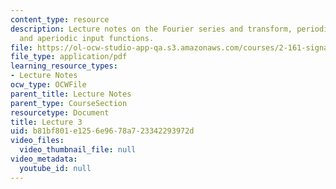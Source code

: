 ```yaml
---
content_type: resource
description: Lecture notes on the Fourier series and transform, periodic input functions,
  and aperiodic input functions.
file: https://ol-ocw-studio-app-qa.s3.amazonaws.com/courses/2-161-signal-processing-continuous-and-discrete-fall-2008/b81bf801e1256e9678a723342293972d_lecture_03.pdf
file_type: application/pdf
learning_resource_types:
- Lecture Notes
ocw_type: OCWFile
parent_title: Lecture Notes
parent_type: CourseSection
resourcetype: Document
title: Lecture 3
uid: b81bf801-e125-6e96-78a7-23342293972d
video_files:
  video_thumbnail_file: null
video_metadata:
  youtube_id: null
---
```

